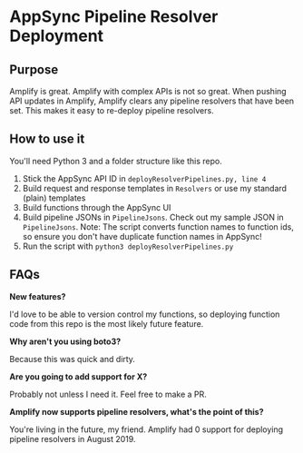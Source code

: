 # AppSync Pipeline Resolver Deployment

## Purpose
Amplify is great. Amplify with complex APIs is not so great.
When pushing API updates in Amplify, Amplify clears any pipeline resolvers that have been set.
This makes it easy to re-deploy pipeline resolvers.

## How to use it
You'll need Python 3 and a folder structure like this repo.
1. Stick the AppSync API ID in `deployResolverPipelines.py, line 4`
2. Build request and response templates in `Resolvers` or use my standard (plain) templates
3. Build functions through the AppSync UI
4. Build pipeline JSONs in `PipelineJsons`. Check out my sample JSON in `PipelineJsons`.
Note: The script converts function names to function ids, so ensure you don't have duplicate function names in AppSync!
5. Run the script with `python3 deployResolverPipelines.py`

## FAQs
**New features?**

I'd love to be able to version control my functions,
so deploying function code from this repo is the most likely future feature.

**Why aren't you using boto3?**

Because this was quick and dirty.

**Are you going to add support for X?**

Probably not unless I need it. Feel free to make a PR.

**Amplify now supports pipeline resolvers, what's the point of this?**

You're living in the future, my friend. Amplify had 0 support for deploying pipeline resolvers in August 2019.
